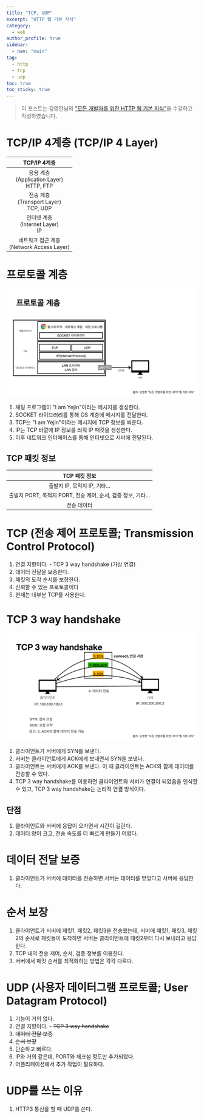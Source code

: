 ```yaml
---
title: "TCP, UDP"
excerpt: "HTTP 웹 기본 지식"
category: 
  - web
author_profile: true
sidebar:
  - nav: "main" 
tag:
  - http
  - tcp
  - udp
toc: true
toc_sticky: true
---
```

> 이 포스트는 김영한님의 ["모든 개발자를 위한 HTTP 웹 기본 지식"](https://www.inflearn.com/course/http-%EC%9B%B9-%EB%84%A4%ED%8A%B8%EC%9B%8C%ED%81%AC)을 수강하고 작성하였습니다.  

# TCP/IP 4계층 (TCP/IP 4 Layer)

|                TCP/IP 4계층                  |  
|:--------------------------------------------:|  
| 응용 계층<br>(Application Layer)<br>HTTP, FTP |  
|   전송 계층<br>(Transport Layer)<br>TCP, UDP  |
|     인터넷 계층<br>(Internet Layer)<br>IP     |
|  네트워크 접근 계층<br>(Network Access Layer)  |

# 프로토콜 계층  
![프로토콜 계층](/assets/images/page/web/2021-12-16_protocol_layer.png)  
1. 채팅 프로그램이 "I am Yejin"이라는 메시지를 생성한다.
2. SOCKET 라이브러리를 통해 OS 계층에 메시지를 전달한다.
3. TCP는 "I am Yejin"이라는 메시지에 TCP 정보를 씌운다.
4. IP는 TCP 바깥에 IP 정보를 씌워 IP 패킷을 생성한다.
5. 이후 네트워크 인터페이스를 통해 인터넷으로 서버에 전달된다.

## TCP 패킷 정보

|                       TCP 패킷 정보                         |  
|:----------------------------------------------------------:| 
|               출발지 IP, 목적지 IP, 기타...                 |  
| 출발지 PORT, 목적지 PORT, 전송 제어, 순서, 검증 정보, 기타... | 
|                        전송 데이터                          |

# TCP (전송 제어 프로토콜; Transmission Control Protocol)
1. 연결 지향이다. - TCP 3 way handshake (가상 연결)
2. 데이터 전달을 보증한다.
3. 패킷의 도착 순서를 보장한다.
4. 신뢰할 수 있는 프로토콜이다
5. 현재는 대부분 TCP를 사용한다.

# TCP 3 way handshake
![TCP 3 way handshake](/assets/images/page/web/2021-12-16_tcp_3_way_handshake.png)
1. 클라이언트가 서버에게 SYN를 보낸다.
2. 서버는 클라이언트에게 ACK에게 보내면서 SYN을 보낸다.
3. 클라이언트는 서버에게 ACK를 보낸다. 이 때 클라이언트는 ACK와 함께 데이터를 전송할 수 있다.  
4. TCP 3 way handshake를 이용하면 클라이언트와 서버가 연결이 되었음을 인식할 수 있고, TCP 3 way handshake는 논리적 연결 방식이다.  

## 단점
1. 클라이언트와 서버에 응답이 오가면서 시간이 걸린다.
2. 데이터 양이 크고, 전송 속도를 더 빠르게 만들기 어렵다.  

# 데이터 전달 보증
1. 클라이언트가 서버에 데이터를 전송하면 서버는 데이터를 받았다고 서버에 응답한다.

# 순서 보장
1. 클라이언트가 서버에 패킷1, 패킷2, 패킷3을 전송했는데, 서버에 패킷1, 패킷3, 패킷2의 순서로 패킷들이 도착하면 서버는 클라이언트에 패킷2부터 다시 보내라고 응답한다.  
2. TCP 내의 전송 제어, 순서, 검증 정보를 이용한다.
3. 서버에서 패킷 순서를 최적화하는 방법은 각각 다르다.

# UDP (사용자 데이터그램 프로토콜; User Datagram Protocol)
1. 기능이 거의 없다.
2. 연결 지향이다. - ~~TCP 3 way handshake~~
3. ~~데이터 전달 보증~~
4. ~~순서 보장~~
5. 단순하고 빠르다.
6. IP와 거의 같은데, PORT와 체크섬 정도만 추가되었다.
7. 어플리케이션에서 추가 작업이 필요하다.

# UDP를 쓰는 이유
1. HTTP3 통신을 할 때 UDP를 쓴다.